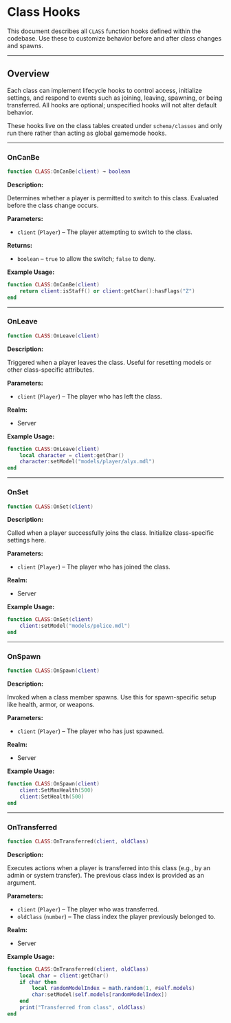 # Class Hooks

This document describes all `CLASS` function hooks defined within the codebase. Use these to customize behavior before and after class changes and spawns.

---

## Overview

Each class can implement lifecycle hooks to control access, initialize settings, and respond to events such as joining, leaving, spawning, or being transferred. All hooks are optional; unspecified hooks will not alter default behavior.

These hooks live on the class tables created under `schema/classes` and only run there rather than acting as global gamemode hooks.

---

### OnCanBe

```lua
function CLASS:OnCanBe(client) → boolean
```

**Description:**

Determines whether a player is permitted to switch to this class. Evaluated before the class change occurs.

**Parameters:**

* `client` (`Player`) – The player attempting to switch to the class.


**Returns:**

* `boolean` – `true` to allow the switch; `false` to deny.


**Example Usage:**

```lua
function CLASS:OnCanBe(client)
    return client:isStaff() or client:getChar():hasFlags("Z")
end
```

---

### OnLeave

```lua
function CLASS:OnLeave(client)
```

**Description:**

Triggered when a player leaves the class. Useful for resetting models or other class-specific attributes.

**Parameters:**

* `client` (`Player`) – The player who has left the class.


**Realm:**

* Server


**Example Usage:**

```lua
function CLASS:OnLeave(client)
    local character = client:getChar()
    character:setModel("models/player/alyx.mdl")
end
```

---

### OnSet

```lua
function CLASS:OnSet(client)
```

**Description:**

Called when a player successfully joins the class. Initialize class-specific settings here.

**Parameters:**

* `client` (`Player`) – The player who has joined the class.


**Realm:**

* Server


**Example Usage:**

```lua
function CLASS:OnSet(client)
    client:setModel("models/police.mdl")
end
```

---

### OnSpawn

```lua
function CLASS:OnSpawn(client)
```

**Description:**

Invoked when a class member spawns. Use this for spawn-specific setup like health, armor, or weapons.

**Parameters:**

* `client` (`Player`) – The player who has just spawned.


**Realm:**

* Server


**Example Usage:**

```lua
function CLASS:OnSpawn(client)
    client:SetMaxHealth(500)
    client:SetHealth(500)
end
```

---

### OnTransferred

```lua
function CLASS:OnTransferred(client, oldClass)
```

**Description:**

Executes actions when a player is transferred into this class (e.g., by an admin or system transfer). The previous class index is provided as an argument.

**Parameters:**

* `client` (`Player`) – The player who was transferred.
* `oldClass` (`number`) – The class index the player previously belonged to.


**Realm:**

* Server


**Example Usage:**

```lua
function CLASS:OnTransferred(client, oldClass)
    local char = client:getChar()
    if char then
        local randomModelIndex = math.random(1, #self.models)
        char:setModel(self.models[randomModelIndex])
    end
    print("Transferred from class", oldClass)
end
```
